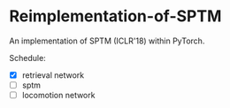# Reimplementation-of-SPTM
An implementation of SPTM (ICLR'18) within PyTorch.

Schedule:
- [x] retrieval network
- [ ] sptm
- [ ] locomotion network
